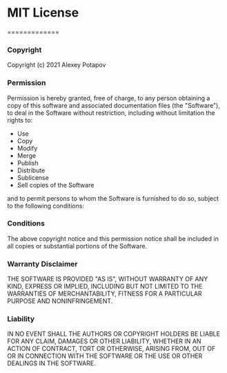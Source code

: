 # MIT License
=============

### Copyright

Copyright (c) 2021 Alexey Potapov

### Permission

Permission is hereby granted, free of charge, to any person obtaining a copy of this software and associated documentation files (the "Software"), to deal in the Software without restriction, including without limitation the rights to:

* Use
* Copy
* Modify
* Merge
* Publish
* Distribute
* Sublicense
* Sell copies of the Software

and to permit persons to whom the Software is furnished to do so, subject to the following conditions:

### Conditions

The above copyright notice and this permission notice shall be included in all copies or substantial portions of the Software.

### Warranty Disclaimer

THE SOFTWARE IS PROVIDED "AS IS", WITHOUT WARRANTY OF ANY KIND, EXPRESS OR IMPLIED, INCLUDING BUT NOT LIMITED TO THE WARRANTIES OF MERCHANTABILITY, FITNESS FOR A PARTICULAR PURPOSE AND NONINFRINGEMENT.

### Liability

IN NO EVENT SHALL THE AUTHORS OR COPYRIGHT HOLDERS BE LIABLE FOR ANY CLAIM, DAMAGES OR OTHER LIABILITY, WHETHER IN AN ACTION OF CONTRACT, TORT OR OTHERWISE, ARISING FROM, OUT OF OR IN CONNECTION WITH THE SOFTWARE OR THE USE OR OTHER DEALINGS IN THE SOFTWARE.